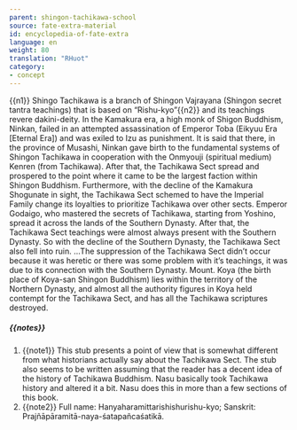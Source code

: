 ```yaml
---
parent: shingon-tachikawa-school
source: fate-extra-material
id: encyclopedia-of-fate-extra
language: en
weight: 80
translation: "RHuot"
category:
- concept
---
```


{{n1}}
Shingo Tachikawa is a branch of Shingon Vajrayana (Shingon secret tantra teachings) that is based on “Rishu-kyo”{{n2}} and its teachings revere dakini-deity.
In the Kamakura era, a high monk of Shigon Buddhism, Ninkan, failed in an attempted assassination of Emperor Toba (Eikyuu Era [Eternal Era]) and was exiled to Izu as punishment. It is said that there, in the province of Musashi, Ninkan gave birth to the fundamental systems of Shingon Tachikawa in cooperation with the Onmyouji (spiritual medium) Kenren (from Tachikawa).
After that, the Tachikawa Sect spread and prospered to the point where it came to be the largest faction within Shingon Buddhism.
Furthermore, with the decline of the Kamakura Shogunate in sight, the Tachikawa Sect schemed to have the Imperial Family change its loyalties to prioritize Tachikawa over other sects. Emperor Godaigo, who mastered the secrets of Tachikawa, starting from Yoshino, spread it across the lands of the Southern Dynasty. After that, the Tachikawa Sect teachings were almost always present with the Southern Dynasty.
So with the decline of the Southern Dynasty, the Tachikawa Sect also fell into ruin.
…The suppression of the Tachikawa Sect didn’t occur because it was heretic or there was some problem with it’s teachings, it was due to its connection with the Southern Dynasty. Mount. Koya (the birth place of Koya-san Shingon Buddhism) lies within the territory of the Northern Dynasty, and almost all the authority figures in Koya held contempt for the Tachikawa Sect, and has all the Tachikawa scriptures destroyed.

##### {{notes}}

1. {{note1}} This stub presents a point of view that is somewhat different from what historians actually say about the Tachikawa Sect. The stub also seems to be written assuming that the reader has a decent idea of the history of Tachikawa Buddhism. Nasu basically took Tachikawa history and altered it a bit. Nasu does this in more than a few sections of this book.
2. {{note2}} Full name: Hanyaharamittarishishurishu-kyo; Sanskrit: Prajñāpāramitā-naya-śatapañcaśatikā.
